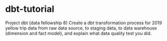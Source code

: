 # dbt-tutorial
Project dbt (data fellowship 8) 
Create a dbt transformation process for 2019 yellow trip data from raw data source, to staging data, to
data warehouse (dimension and fact model), and explain what data quality test you did.
